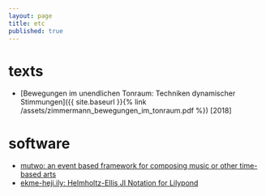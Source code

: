 ```yaml
---
layout: page
title: etc
published: true
---
```


# texts

- [Bewegungen im unendlichen Tonraum: Techniken dynamischer Stimmungen]({{ site.baseurl }}{% link /assets/zimmermann_bewegungen_im_tonraum.pdf %}) [2018]


# software

- [mutwo: an event based framework for composing music or other time-based arts](https://github.com/mutwo-org/mutwo)
- [ekme-heji.ily: Helmholtz-Ellis JI Notation for Lilypond](https://github.com/levinericzimmermann/ekme-heji.ily)
